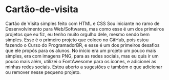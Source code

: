 # Cartão-de-visita
Cartão de Visita simples feito com HTML e CSS
Sou iniciante no ramo de Desenvolvimento para Web/Softwares, mas como esse é um dos primeiros projetos que eu fiz, eu tenho muito orgulho dele, mesmo sendo bem simples. 
Esse é o primeiro projeto que coloco no GitHub, pois estou fazendo o Curso do ProgramadorBR, e esse é um dos primeiros desafios que ele propôs para os alunos. 
No inicio era um projeto um pouco mais simples, era com imagens PNG, para as redes sociais, mas eu quis ir um pouco mais além, utilizei o FontAwesome para os ícones,
e adicionei as minhas redes sociais.
Estou aberto a sugestões e também o que adicionar ou remover nesse pequeno projeto.
